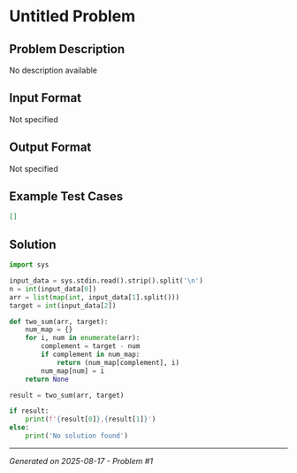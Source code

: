 # Untitled Problem

## Problem Description
No description available

## Input Format
Not specified

## Output Format
Not specified

## Example Test Cases
```json
[]
```

## Solution
```python
import sys

input_data = sys.stdin.read().strip().split('\n')
n = int(input_data[0])
arr = list(map(int, input_data[1].split()))
target = int(input_data[2])

def two_sum(arr, target):
    num_map = {}
    for i, num in enumerate(arr):
        complement = target - num
        if complement in num_map:
            return (num_map[complement], i)
        num_map[num] = i
    return None

result = two_sum(arr, target)

if result:
    print(f'{result[0]},{result[1]}')
else:
    print('No solution found')
```

---
*Generated on 2025-08-17 - Problem #1*